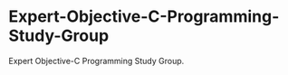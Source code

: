 Expert-Objective-C-Programming-Study-Group
==========================================

Expert Objective-C Programming Study Group.
